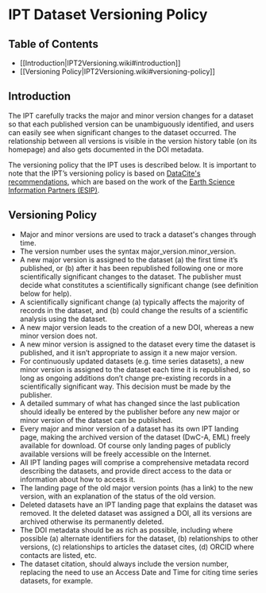 # IPT Dataset Versioning Policy

## Table of Contents
+ [[Introduction|IPT2Versioning.wiki#introduction]]
+ [[Versioning Policy|IPT2Versioning.wiki#versioning-policy]]

## Introduction

The IPT carefully tracks the major and minor version changes for a dataset so that each published version can be unambiguously identified, and users can easily see when significant changes to the dataset occurred. The relationship between all versions is visible in the version history table (on its homepage) and also gets documented in the DOI metadata.

The versioning policy that the IPT uses is described below. It is important to note that the IPT’s versioning policy is based on [DataCite's recommendations](http://schema.datacite.org/), which are based on the work of the [Earth Science Information Partners (ESIP)](http://wiki.esipfed.org/index.php/Interagency_Data_Stewardship/Citations/provider_guidelines#Note_on_Versioning_and_Locators).

## Versioning Policy

  * Major and minor versions are used to track a dataset's changes through time.
  * The version number uses the syntax major\_version.minor\_version.
  * A new major version is assigned to the dataset (a) the first time it’s published, or (b) after it has been republished following one or more scientifically significant changes to the dataset. The publisher must decide what constitutes a scientifically significant change (see definition below for help).
  * A scientifically significant change (a) typically affects the majority of records in the dataset, and (b) could change the results of a scientific analysis using the dataset.
  * A new major version leads to the creation of a new DOI, whereas a new minor version does not.
  * A new minor version is assigned to the dataset every time the dataset is published, and it isn’t appropriate to assign it a new major version.
  * For continuously updated datasets (e.g. time series datasets), a new minor version is assigned to the dataset each time it is republished, so long as ongoing additions don’t change pre-existing records in a scientifically significant way. This decision must be made by the publisher.
  * A detailed summary of what has changed since the last publication should ideally be entered by the publisher before any new major or minor version of the dataset can be published.
  * Every major and minor version of a dataset has its own IPT landing page, making the archived version of the dataset (DwC-A, EML) freely available for download. Of course only landing pages of publicly available versions will be freely accessible on the Internet.
  * All IPT landing pages will comprise a comprehensive metadata record describing the datasets, and provide direct access to the data or information about how to access it.
  * The landing page of the old major version points (has a link) to the new version, with an explanation of the status of the old version.
  * Deleted datasets have an IPT landing page that explains the dataset was removed. It the deleted dataset was assigned a DOI, all its versions are archived otherwise its permanently deleted.
  * The DOI metadata should be as rich as possible, including where possible (a) alternate identifiers for the dataset, (b) relationships to other versions, (c) relationships to articles the dataset cites, (d) ORCID where contacts are listed, etc.
  * The dataset citation, should always include the version number, replacing the need to use an Access Date and Time for citing time series datasets, for example.